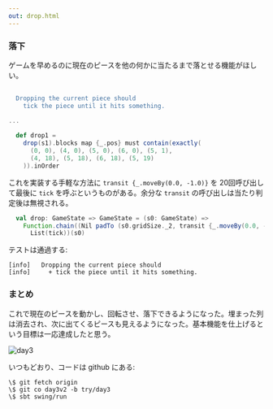 ```yaml
---
out: drop.html
---
```


### 落下

ゲームを早めるのに現在のピースを他の何かに当たるまで落とせる機能がほしい。

```scala
                                                                              s2"""
  Dropping the current piece should
    tick the piece until it hits something.                                   \$drop1
                                                                              """
...

  def drop1 =
    drop(s1).blocks map {_.pos} must contain(exactly(
      (0, 0), (4, 0), (5, 0), (6, 0), (5, 1),
      (4, 18), (5, 18), (6, 18), (5, 19)
    )).inOrder
```

これを実装する手軽な方法に `transit {_.moveBy(0.0, -1.0)}` を 20回呼び出して最後に `tick` を呼ぶというものがある。余分な `transit` の呼び出しは当たり判定後は無視される。

```scala
  val drop: GameState => GameState = (s0: GameState) =>
    Function.chain((Nil padTo (s0.gridSize._2, transit {_.moveBy(0.0, -1.0)})) ++
      List(tick))(s0)
```

テストは通過する:

```
[info]   Dropping the current piece should
[info]     + tick the piece until it hits something.
```

### まとめ

これで現在のピースを動かし、回転させ、落下できるようになった。埋まった列は消去され、次に出てくるピースも見えるようになった。基本機能を仕上げるという目標は一応達成したと思う。

![day3](http://eed3si9n.com/images/tetrix-in-scala-day3.png)

いつもどおり、コードは github にある:

```
\$ git fetch origin
\$ git co day3v2 -b try/day3
\$ sbt swing/run
```
